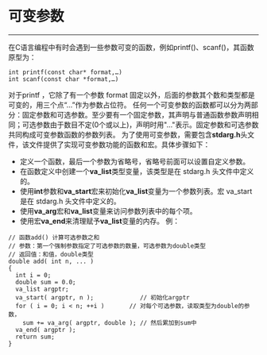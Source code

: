 # 可变参数

---
在C语言编程中有时会遇到一些参数可变的函数，例如printf()、scanf()，其函数原型为：

```
int printf(const char* format,…)
int scanf(const char *format,…)
```

对于printf ，它除了有一个参数 format 固定以外，后面的参数其个数和类型都是可变的，用三个点“…”作为参数占位符。
任何一个可变参数的函数都可以分为两部分：固定参数和可选参数。至少要有一个固定参数，其声明与普通函数参数声明相同；可选参数由于数目不定(0个或以上)，声明时用"…"表示。固定参数和可选参数共同构成可变参数函数的参数列表。
为了使用可变参数，需要包含**stdarg.h**头文件，该文件提供了实现可变参数功能的函数和宏。具体步骤如下：

* 定义一个函数，最后一个参数为省略号，省略号前面可以设置自定义参数。
* 在函数定义中创建一个**va\_list**类型变量，该类型是在 stdarg.h 头文件中定义的。
* 使用**int**参数和**va\_start**宏来初始化**va\_list**变量为一个参数列表。宏 va\_start 是在 stdarg.h 头文件中定义的。
* 使用**va\_arg**宏和**va\_list**变量来访问参数列表中的每个项。
* 使用宏**va\_end**来清理赋予**va\_list**变量的内存。
例：

```
// 函数add() 计算可选参数之和
// 参数：第一个强制参数指定了可选参数的数量，可选参数为double类型
// 返回值：和值，double类型
double add( int n, ... )
{
  int i = 0;
  double sum = 0.0;
  va_list argptr;
  va_start( argptr, n );             // 初始化argptr
  for ( i = 0; i < n; ++i )       // 对每个可选参数，读取类型为double的参数，
    sum += va_arg( argptr, double ); // 然后累加到sum中
  va_end( argptr );
  return sum;
}
```
